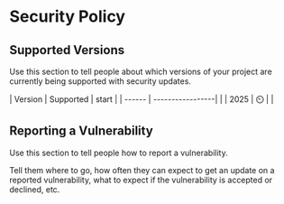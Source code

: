 # Security Policy

## Supported Versions

Use this section to tell people about which versions of your project are
currently being supported with security updates.

| Version | Supported          |  start        |
| ------   |  -----------------|               |
| 2025    |       ⏲️          |                |


## Reporting a Vulnerability

Use this section to tell people how to report a vulnerability.

Tell them where to go, how often they can expect to get an update on a
reported vulnerability, what to expect if the vulnerability is accepted or
declined, etc.

